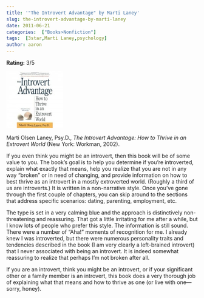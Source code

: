 ```yaml
---
title: '"The Introvert Advantage" by Marti Laney'
slug: the-introvert-advantage-by-marti-laney
date: 2011-06-21
categories:  ["Books>Nonfiction"]
tags:  [3star,Marti Laney,psychology]
author: aaron
---
```


**Rating:** 3/5

![Book cover](cover6-150x150.jpg "The Introvert Advantage")

Marti Olsen Laney, Psy.D., *The Introvert Advantage: How to Thrive in an Extrovert World* (New York: Workman, 2002).

If you even think you might be an introvert, then this book will be of some value to you. The book’s goal is to help you determine if you’re introverted, explain what exactly that means, help you realize that you are not in any way “broken” or in need of changing, and provide information on how to best thrive as an introvert in a mostly extroverted world. (Roughly a third of us are introverts.) It is written in a non-narrative style. Once you’ve gone through the first couple of chapters, you can skip around to the sections that address specific scenarios: dating, parenting, employment, etc.

The type is set in a very calming blue and the approach is distinctively non-threatening and reassuring. That got a little irritating for me after a while, but I know lots of people who prefer this style. The information is still sound. There were a number of “Aha!” moments of recognition for me. I already knew I was introverted, but there were numerous personality traits and tendencies described in the book (I am very clearly a left-brained introvert) that I never associated with being an introvert. It is indeed somewhat reassuring to realize that perhaps I’m not broken after all.

If you are an introvert, think you might be an introvert, or if your significant other or a family member is an introvert, this book does a very thorough job of explaining what that means and how to thrive as one (or live with one—sorry, honey).
